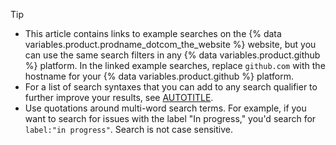 > [!TIP]
> * This article contains links to example searches on the {% data variables.product.prodname_dotcom_the_website %} website, but you can use the same search filters in any {% data variables.product.github %} platform. In the linked example searches, replace `github.com` with the hostname for your {% data variables.product.github %} platform.
> * For a list of search syntaxes that you can add to any search qualifier to further improve your results, see [AUTOTITLE](/search-github/getting-started-with-searching-on-github/understanding-the-search-syntax).
> * Use quotations around multi-word search terms. For example, if you want to search for issues with the label "In progress," you'd search for `label:"in progress"`. Search is not case sensitive.
